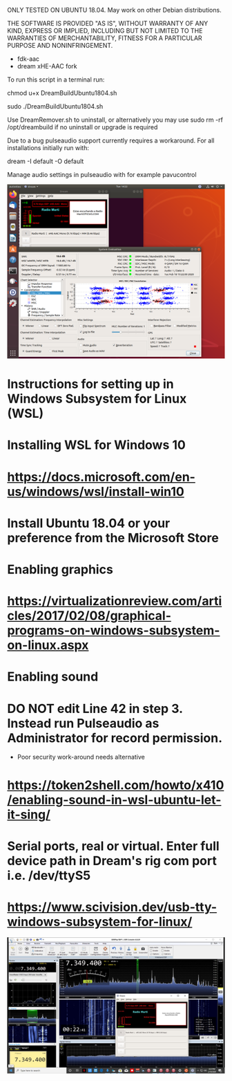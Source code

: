 ONLY TESTED ON UBUNTU 18.04. May work on other Debian distributions.

THE SOFTWARE IS PROVIDED "AS IS", WITHOUT WARRANTY OF ANY KIND, EXPRESS OR IMPLIED, INCLUDING BUT NOT LIMITED TO THE WARRANTIES OF MERCHANTABILITY, FITNESS FOR A PARTICULAR PURPOSE AND NONINFRINGEMENT.

* fdk-aac
* dream xHE-AAC fork

To run this script in a terminal run:

chmod u+x DreamBuildUbuntu1804.sh

sudo ./DreamBuildUbuntu1804.sh

Use DreamRemover.sh to uninstall, or alternatively you may use sudo rm -rf /opt/dreambuild if no uninstall or upgrade is required

Due to a bug pulseaudio support currently requires a workaround. For all installations initially run with:

dream -I default -O default

Manage audio settings in pulseaudio with for example pavucontrol

<img src="images/DreamUbuntu.png">

# Instructions for setting up in Windows Subsystem for Linux (WSL)

# Installing WSL for Windows 10
# https://docs.microsoft.com/en-us/windows/wsl/install-win10

# Install Ubuntu 18.04 or your preference from the Microsoft Store

# Enabling graphics
# https://virtualizationreview.com/articles/2017/02/08/graphical-programs-on-windows-subsystem-on-linux.aspx

# Enabling sound
# DO NOT edit Line 42 in step 3. Instead run Pulseaudio as Administrator for record permission.
* Poor security work-around needs alternative

# https://token2shell.com/howto/x410/enabling-sound-in-wsl-ubuntu-let-it-sing/

# Serial ports, real or virtual. Enter full device path in Dream's rig com port i.e. /dev/ttyS5
# https://www.scivision.dev/usb-tty-windows-subsystem-for-linux/

<img src="images/DreamWSL.jpg">

